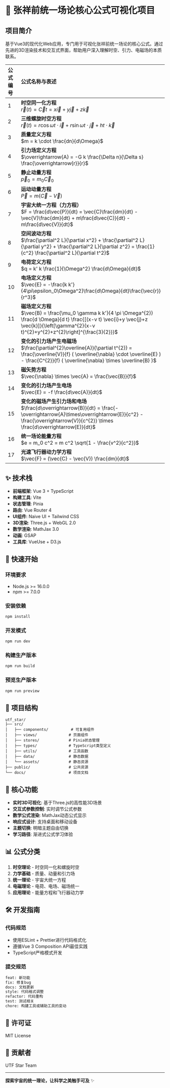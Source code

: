 # 🌌 张祥前统一场论核心公式可视化项目

## 项目简介

基于Vue3的现代化Web应用，专门用于可视化张祥前统一场论的核心公式。通过先进的3D渲染技术和交互式界面，帮助用户深入理解时空、引力、电磁场的本质联系。


| 公式编号 | 公式名称与表述 |
| :--- | :--- |
| 1 | **时空同一化方程**<br>$\vec{r}(t) = \vec{C}t = x\vec{i} + y\vec{j} + z\vec{k}$ |
| 2 | **三维螺旋时空方程**<br>$\vec{r}(t) = r\cos\omega t \cdot \vec{i} + r\sin\omega t \cdot \vec{j} + ht \cdot \vec{k}$ |
| 3 | **质量定义方程**<br>$m = k \cdot \frac{dn}{d\Omega}$ |
| 4 | **引力场定义方程**<br>$\overrightarrow{A} = -G k \frac{\Delta n}{\Delta s} \frac{\overrightarrow{r}}{r}$ |
| 5 | **静止动量方程**<br>$\overrightarrow{p}_0 = m_0 \overrightarrow{C}_0$ |
| 6 | **运动动量方程**<br>$\overrightarrow{P} = m (\overrightarrow{C} - \overrightarrow{V})$ |
| 7 | **宇宙大统一方程（力方程）**<br>$F = \frac{d\vec{P}}{dt} = \vec{C}\frac{dm}{dt} - \vec{V}\frac{dm}{dt} + m\frac{d\vec{C}}{dt} - m\frac{d\vec{V}}{dt}$ |
| 8 | **空间波动方程**<br>$\frac{\partial^2 L}{\partial x^2} + \frac{\partial^2 L}{\partial y^2} + \frac{\partial^2 L}{\partial z^2} = \frac{1}{c^2} \frac{\partial^2 L}{\partial t^2}$ |
| 9 | **电荷定义方程**<br>$q = k' k \frac{1}{\Omega^2} \frac{d\Omega}{dt}$ |
| 10 | **电场定义方程**<br>$\vec{E} = -\frac{k k'}{4\pi\epsilon_0\Omega^2}\frac{d\Omega}{dt}\frac{\vec{r}}{r^3}$ |
| 11 | **磁场定义方程**<br>$\vec{B} = \frac{\mu_0 \gamma k k'}{4 \pi \Omega^{2}} \frac{d \Omega}{d t} \frac{[(x-v t) \vec{i}+y \vec{j}+z \vec{k}]}{\left[\gamma^{2}(x-v t)^{2}+y^{2}+z^{2}\right]^{\frac{3}{2}}}$ |
| 12 | **变化的引力场产生电磁场**<br>$\frac{\partial^{2}\overline{A}}{\partial t^{2}} = \frac{\overline{V}}{f} ( \overline{\nabla} \cdot \overline{E} ) - \frac{C^{2}}{f} ( \overline{\nabla} \times \overline{B} )$ |
| 13 | **磁矢势方程**<br>$\vec{\nabla} \times \vec{A} = \frac{\vec{B}}{f}$ |
| 14 | **变化的引力场产生电场**<br>$\vec{E} = -f \frac{d\vec{A}}{dt}$ |
| 15 | **变化的磁场产生引力场和电场**<br>$\frac{d\overrightarrow{B}}{dt} = \frac{-\overrightarrow{A}\times\overrightarrow{E}}{c^2} - \frac{\overrightarrow{V}}{c^{2}} \times \frac{d\overrightarrow{E}}{dt}$ |
| 16 | **统一场论能量方程**<br>$e = m_0 c^2 = m c^2 \sqrt{1 - \frac{v^2}{c^2}}$ |
| 17 | **光速飞行器动力学方程**<br>$\vec{F} = (\vec{C} - \vec{V}) \frac{dm}{dt}$ |



## ✨ 技术栈

- **前端框架**: Vue 3 + TypeScript
- **构建工具**: Vite
- **状态管理**: Pinia
- **路由**: Vue Router 4
- **UI组件**: Naive UI + Tailwind CSS
- **3D渲染**: Three.js + WebGL 2.0
- **数学渲染**: MathJax 3.0
- **动画**: GSAP
- **工具库**: VueUse + D3.js

## 🚀 快速开始

### 环境要求

- Node.js >= 16.0.0
- npm >= 7.0.0

### 安装依赖

```bash
npm install
```

### 开发模式

```bash
npm run dev
```

### 构建生产版本

```bash
npm run build
```

### 预览生产版本

```bash
npm run preview
```

## 📁 项目结构

```
utf_star/
├── src/
│   ├── components/          # 可复用组件
│   ├── views/              # 页面组件
│   ├── stores/             # Pinia状态管理
│   ├── types/              # TypeScript类型定义
│   ├── utils/              # 工具函数
│   ├── data/               # 静态数据
│   └── assets/             # 静态资源
├── public/                 # 公共资源
└── docs/                   # 项目文档
```

## 🎯 核心功能

- **实时3D可视化**: 基于Three.js的高性能3D场景
- **交互式参数控制**: 实时调节公式参数
- **数学公式渲染**: MathJax动态公式显示
- **响应式设计**: 支持桌面和移动设备
- **主题切换**: 明暗主题自由切换
- **学习路径**: 渐进式公式学习体验

## 📊 公式分类

1. **时空理论** - 时空同一化和螺旋时空
2. **力学基础** - 质量、动量和引力场
3. **统一理论** - 宇宙大统一方程
4. **电磁理论** - 电荷、电场、磁场统一
5. **应用理论** - 能量方程和飞行器动力学

## 🛠️ 开发指南

### 代码规范

- 使用ESLint + Prettier进行代码格式化
- 遵循Vue 3 Composition API最佳实践
- TypeScript严格模式开发

### 提交规范

```bash
feat: 新功能
fix: 修复bug
docs: 文档更新
style: 代码格式调整
refactor: 代码重构
test: 测试相关
chore: 构建工具或辅助工具的变动
```

## 📄 许可证

MIT License

## 👥 贡献者

UTF Star Team

---

**探索宇宙的统一理论，让科学之美触手可及** ✨